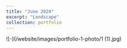 ```yaml
---
title: "June 2024"
excerpt: "Landscape"
collection: portfolio
---
```



![-](/website/images/portfolio-1-photo/1 (1).jpg)